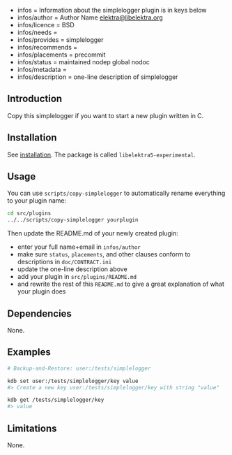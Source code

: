 - infos = Information about the simplelogger plugin is in keys below
- infos/author = Author Name <elektra@libelektra.org>
- infos/licence = BSD
- infos/needs =
- infos/provides = simplelogger
- infos/recommends =
- infos/placements = precommit
- infos/status = maintained nodep global nodoc
- infos/metadata =
- infos/description = one-line description of simplelogger

## Introduction

Copy this simplelogger if you want to start a new
plugin written in C.

## Installation

See [installation](/doc/INSTALL.md).
The package is called `libelektra5-experimental`.

## Usage

You can use `scripts/copy-simplelogger`
to automatically rename everything to your
plugin name:

```bash
cd src/plugins
../../scripts/copy-simplelogger yourplugin
```

Then update the README.md of your newly created plugin:

- enter your full name+email in `infos/author`
- make sure `status`, `placements`, and other clauses conform to
  descriptions in `doc/CONTRACT.ini`
- update the one-line description above
- add your plugin in `src/plugins/README.md`
- and rewrite the rest of this `README.md` to give a great
  explanation of what your plugin does

## Dependencies

None.

## Examples

```sh
# Backup-and-Restore: user:/tests/simplelogger

kdb set user:/tests/simplelogger/key value
#> Create a new key user:/tests/simplelogger/key with string "value"

kdb get /tests/simplelogger/key
#> value
```

## Limitations

None.
